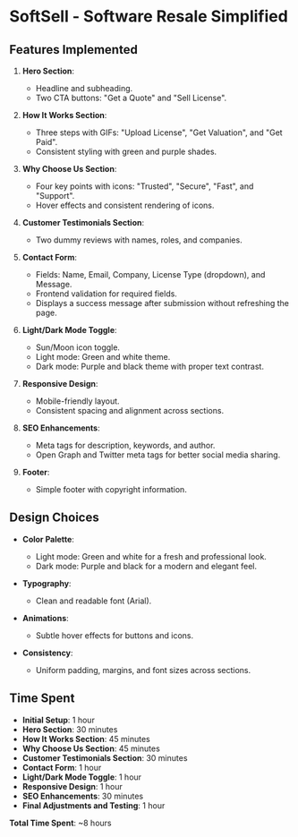 # SoftSell - Software Resale Simplified

## Features Implemented

1. **Hero Section**:
   - Headline and subheading.
   - Two CTA buttons: "Get a Quote" and "Sell License".

2. **How It Works Section**:
   - Three steps with GIFs: "Upload License", "Get Valuation", and "Get Paid".
   - Consistent styling with green and purple shades.

3. **Why Choose Us Section**:
   - Four key points with icons: "Trusted", "Secure", "Fast", and "Support".
   - Hover effects and consistent rendering of icons.

4. **Customer Testimonials Section**:
   - Two dummy reviews with names, roles, and companies.

5. **Contact Form**:
   - Fields: Name, Email, Company, License Type (dropdown), and Message.
   - Frontend validation for required fields.
   - Displays a success message after submission without refreshing the page.

6. **Light/Dark Mode Toggle**:
   - Sun/Moon icon toggle.
   - Light mode: Green and white theme.
   - Dark mode: Purple and black theme with proper text contrast.

7. **Responsive Design**:
   - Mobile-friendly layout.
   - Consistent spacing and alignment across sections.

8. **SEO Enhancements**:
   - Meta tags for description, keywords, and author.
   - Open Graph and Twitter meta tags for better social media sharing.

9. **Footer**:
   - Simple footer with copyright information.

## Design Choices

- **Color Palette**:
  - Light mode: Green and white for a fresh and professional look.
  - Dark mode: Purple and black for a modern and elegant feel.

- **Typography**:
  - Clean and readable font (Arial).

- **Animations**:
  - Subtle hover effects for buttons and icons.

- **Consistency**:
  - Uniform padding, margins, and font sizes across sections.

## Time Spent

- **Initial Setup**: 1 hour
- **Hero Section**: 30 minutes
- **How It Works Section**: 45 minutes
- **Why Choose Us Section**: 45 minutes
- **Customer Testimonials Section**: 30 minutes
- **Contact Form**: 1 hour
- **Light/Dark Mode Toggle**: 1 hour
- **Responsive Design**: 1 hour
- **SEO Enhancements**: 30 minutes
- **Final Adjustments and Testing**: 1 hour

**Total Time Spent**: ~8 hours
